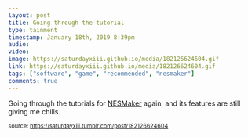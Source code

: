 ```yaml
---
layout: post
title: Going through the tutorial
type: tainment
timestamp: January 18th, 2019 8:39pm
audio: 
video: 
image: https://saturdayxiii.github.io/media/182126624604.gif
link: https://saturdayxiii.github.io/media/182126624604.gif
tags: ["software", "game", "recommended", "nesmaker"]
comments: true
---
```


Going through the tutorials for <a href="http://www.thenew8bitheroes.com" target="_blank">NESMaker</a> again, and its features are still giving me chills.
 
  
<small>source: https://saturdayxiii.tumblr.com/post/182126624604</small>